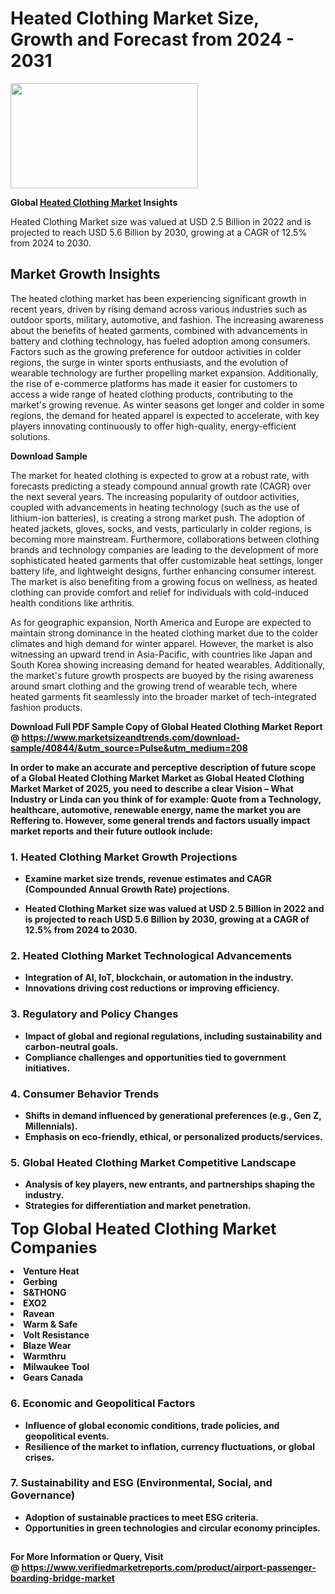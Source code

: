 <H1>Heated Clothing Market Size, Growth and Forecast from 2024 - 2031</H1><img class="aligncenter size-medium wp-image-584254" src="https://thirdeyenews.in/wp-content/uploads/2024/09/Global-Market-Research-300x168.jpeg" alt="" width="300" height="168" /><p><strong>Global&nbsp;<a href="https://www.marketsizeandtrends.com/download-sample/40844/&amp;utm_source=Pulse&amp;utm_medium=208">Heated Clothing Market</a> Insights</strong></p><p>Heated Clothing Market size was valued at USD 2.5 Billion in 2022 and is projected to reach USD 5.6 Billion by 2030, growing at a CAGR of 12.5% from 2024 to 2030.</p><p><h2>Market Growth Insights</h2> <p>The heated clothing market has been experiencing significant growth in recent years, driven by rising demand across various industries such as outdoor sports, military, automotive, and fashion. The increasing awareness about the benefits of heated garments, combined with advancements in battery and clothing technology, has fueled adoption among consumers. Factors such as the growing preference for outdoor activities in colder regions, the surge in winter sports enthusiasts, and the evolution of wearable technology are further propelling market expansion. Additionally, the rise of e-commerce platforms has made it easier for customers to access a wide range of heated clothing products, contributing to the market's growing revenue. As winter seasons get longer and colder in some regions, the demand for heated apparel is expected to accelerate, with key players innovating continuously to offer high-quality, energy-efficient solutions.</p> <p><strong>Download Sample</strong></p> <p>The market for heated clothing is expected to grow at a robust rate, with forecasts predicting a steady compound annual growth rate (CAGR) over the next several years. The increasing popularity of outdoor activities, coupled with advancements in heating technology (such as the use of lithium-ion batteries), is creating a strong market push. The adoption of heated jackets, gloves, socks, and vests, particularly in colder regions, is becoming more mainstream. Furthermore, collaborations between clothing brands and technology companies are leading to the development of more sophisticated heated garments that offer customizable heat settings, longer battery life, and lightweight designs, further enhancing consumer interest. The market is also benefiting from a growing focus on wellness, as heated clothing can provide comfort and relief for individuals with cold-induced health conditions like arthritis. <p>As for geographic expansion, North America and Europe are expected to maintain strong dominance in the heated clothing market due to the colder climates and high demand for winter apparel. However, the market is also witnessing an upward trend in Asia-Pacific, with countries like Japan and South Korea showing increasing demand for heated wearables. Additionally, the market's future growth prospects are buoyed by the rising awareness around smart clothing and the growing trend of wearable tech, where heated garments fit seamlessly into the broader market of tech-integrated fashion products.</p> <p><strong></p><p><span class=""><strong>Download Full PDF Sample Copy of Global Heated Clothing Market Report</strong> @ <a href="https://www.marketsizeandtrends.com/download-sample/40844/&amp;utm_source=Pulse&amp;utm_medium=208" target="_blank">https://www.marketsizeandtrends.com/download-sample/40844/&amp;utm_source=Pulse&amp;utm_medium=208</a></span></p><p>In order to make an accurate and perceptive description of future scope of a Global&nbsp;Heated Clothing Market Market as Global&nbsp;Heated Clothing Market Market of 2025, you need to describe a clear Vision &ndash; What Industry or Linda can you think of for example: Quote from a Technology, healthcare, automotive, renewable energy, name the market you are Reffering to. However, some general trends and factors usually impact market reports and their future outlook include:</p><h3>1.&nbsp;<strong>Heated Clothing Market Growth Projections</strong></h3><ul><li>Examine market size trends, revenue estimates and CAGR (Compounded Annual Growth Rate) projections.</li><li><p>Heated Clothing Market size was valued at USD 2.5 Billion in 2022 and is projected to reach USD 5.6 Billion by 2030, growing at a CAGR of 12.5% from 2024 to 2030.</p></li></ul><h3>2.&nbsp;<strong>Heated Clothing Market Technological Advancements</strong></h3><ul><li>Integration of AI, IoT, blockchain, or automation in the industry.</li><li>Innovations driving cost reductions or improving efficiency.</li></ul><h3>3.&nbsp;<strong>Regulatory and Policy Changes</strong></h3><ul><li>Impact of global and regional regulations, including sustainability and carbon-neutral goals.</li><li>Compliance challenges and opportunities tied to government initiatives.</li></ul><h3>4.&nbsp;<strong>Consumer Behavior Trends</strong></h3><ul><li>Shifts in demand influenced by generational preferences (e.g., Gen Z, Millennials).</li><li>Emphasis on eco-friendly, ethical, or personalized products/services.</li></ul><h3>5.&nbsp;<strong>Global Heated Clothing Market Competitive Landscape</strong></h3><ul><li>Analysis of key players, new entrants, and partnerships shaping the industry.</li><li>Strategies for differentiation and market penetration.</li></ul><p data-pm-slice="1 1 []"><span style="color: inherit; font-family: inherit; font-size: 25px;">Top Global Heated Clothing Market Companies</span></p><div class="" data-test-id=""><p><li>Venture Heat</li><li> Gerbing</li><li> S&THONG</li><li> EXO2</li><li> Ravean</li><li> Warm & Safe</li><li> Volt Resistance</li><li> Blaze Wear</li><li> Warmthru</li><li> Milwaukee Tool</li><li> Gears Canada</li></p></div><h3>6.&nbsp;<strong>Economic and Geopolitical Factors</strong></h3><ul><li>Influence of global economic conditions, trade policies, and geopolitical events.</li><li>Resilience of the market to inflation, currency fluctuations, or global crises.</li></ul><h3>7.&nbsp;<strong>Sustainability and ESG (Environmental, Social, and Governance)</strong></h3><ul><li>Adoption of sustainable practices to meet ESG criteria.</li><li>Opportunities in green technologies and circular economy principles.</li></ul><h2><strong style="font-size: 14px;">For More Information or Query, Visit @&nbsp;</strong><a style="background-color: #ffffff; font-size: 14px;" href="https://www.marketsizeandtrends.com/report/heated-clothing-market/" target="_blank">https://www.verifiedmarketreports.com/product/airport-passenger-boarding-bridge-market</a></h2>
